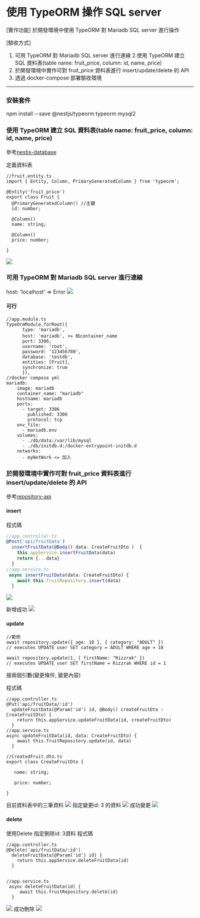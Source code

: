 # 使用 TypeORM 操作 SQL server

[實作功能]
於開發環境中使用 TypeORM 對 Mariadb SQL server 進行操作

[驗收方式]
1. 可用 TypeORM 對 Mariadb SQL server 進行連線
2.使用 TypeORM 建立 SQL 資料表(table name: fruit_price, column: id, name, price)
3. 於開發環境中實作可對 fruit_price 資料表進行 insert/update/delete 的 API
4. 透過 docker-compose 部署驗收環境

---
### 安裝套件
npm install --save @nestjs/typeorm typeorm mysql2

### 使用 TypeORM 建立 SQL 資料表(table name: fruit_price, column: id, name, price)
參考[nestjs-database](https://docs.nestjs.com/techniques/database)

定義資料表
```
//fruit.entity.ts
import { Entity, Column, PrimaryGeneratedColumn } from 'typeorm';

@Entity('fruit_price')
export class Fruit {
  @PrimaryGeneratedColumn() //主鍵
  id: number;

  @Column()
  name: string;

  @Column()
  price: number;

}
```
![](https://i.imgur.com/x2VEn7D.png)
### 可用 TypeORM 對 Mariadb SQL server 進行連線
host: 'localhost' => Error
![](https://i.imgur.com/80mc94E.png)

#### 可行
```
//app.module.ts
TypeOrmModule.forRoot({
      type: 'mariadb',
      host: 'mariadb', <= 給container_name
      port: 3306,
      username: 'root',
      password: '123456789',
      database: 'testdb', 
      entities: [Fruit],
      synchronize: true
      }),
//docker compose yml
mariadb:
    image: mariadb
    container_name: "mariadb"
    hostname: mariadb
    ports:
      - target: 3306
        published: 3306
        protocol: tcp
    env_file:
      - mariadb.env
    volumes:
      - ./db/data:/var/lib/mysql
      - ./db/initdb.d:/docker-entrypoint-initdb.d
    networks:
      - myNetWork <= 加入
```

### 於開發環境中實作可對 fruit_price 資料表進行 insert/update/delete 的 API
參考[repository-api](https://orkhan.gitbook.io/typeorm/docs/repository-api)
#### insert
程式碼
```typescript
//app.controller.ts
@Post('api/fruitData')
  insertFruitData(@Body() data: CreateFruitDto )  {
    this.appService.insertFruitData(data)
    return {...data}
  } 
//app.service.ts
 async insertFruitData(data: CreateFruitDto) {
    await this.fruitRepository.insert(data)
  }
```
![](https://i.imgur.com/3y6An8K.png)

新增成功
![](https://i.imgur.com/bwqeCcU.png)


#### update
```
//範例
await repository.update({ age: 18 }, { category: "ADULT" })
// executes UPDATE user SET category = ADULT WHERE age = 18

await repository.update(1, { firstName: "Rizzrak" })
// executes UPDATE user SET firstName = Rizzrak WHERE id = 1
```
接兩個引數(變更條件, 變更內容)

程式碼
```typescript!
//app.controller.ts
@Put('api/fruitData/:id')
  updateFruitData(@Param('id') id, @Body() createFruitDto : CreateFruitDto) {
    return this.appService.updateFruitData(id, createFruitDto)
  }
//app.service.ts
async updateFruitData(id, data: CreateFruitDto) {
    await this.fruitRepository.update(id, data)
  }
  
//CreatedFruit.dto.ts
export class CreateFruitDto {
   
   name: string;

   price: number;

}
```

目前資料表中的三筆資料
![](https://i.imgur.com/0hA0MAn.png)
指定變更id: 3 的資料
![](https://i.imgur.com/TUmA8Nj.png)
成功變更
![](https://i.imgur.com/7Lqw5Ii.png)



#### delete
使用Delete 指定刪除id: 3資料
程式碼
```typescript!
//app.controller.ts
@Delete('api/fruitData/:id')
  deleteFruitData(@Param('id') id) {
    return this.appService.deleteFruitData(id)
  }


//app.service.ts
 async deleteFruitData(id) {
     await this.fruitRepository.delete(id)
  }
```
![](https://i.imgur.com/MFqg5tv.png)
成功刪除
![](https://i.imgur.com/WARkApC.png)



